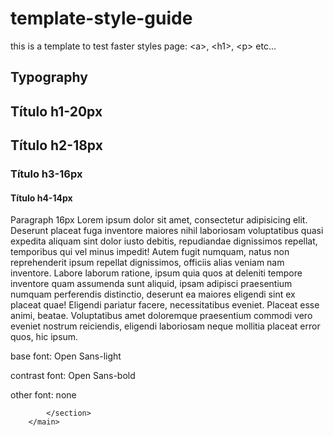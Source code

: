# template-style-guide
this is a template to test faster styles page: &lt;a>, &lt;h1>, &lt;p> etc... 

<main>
			<section>
				<h2 class="style-guide-titles">Typography</h2>
					<h1>Título h1-20px</h1>
					<h2>Título h2-18px</h2>
					<h3>Título h3-16px</h3>
					<h4>Título h4-14px</h4>
					<p>
					Paragraph 16px Lorem ipsum dolor sit amet, consectetur adipisicing elit. Deserunt placeat fuga inventore maiores nihil laboriosam voluptatibus quasi expedita aliquam sint dolor iusto debitis, repudiandae dignissimos repellat, temporibus qui vel minus impedit! Autem fugit numquam, natus non reprehenderit ipsum repellat dignissimos, officiis alias veniam nam inventore. Labore laborum ratione, ipsum quia quos at deleniti tempore inventore quam assumenda sunt aliquid, ipsam adipisci praesentium numquam perferendis distinctio, deserunt ea maiores eligendi sint ex placeat quae! Eligendi pariatur facere, necessitatibus eveniet. Placeat esse animi, beatae. Voluptatibus amet doloremque praesentium commodi vero eveniet nostrum reiciendis, eligendi laboriosam neque mollitia placeat error quos, hic ipsum.
					</p>
					<p>
						base font: Open Sans-light
					</p>
					<p>
						contrast font: Open Sans-bold
					</p>
					<p>
						other font: none
					</p>

			</section>	
		</main>
